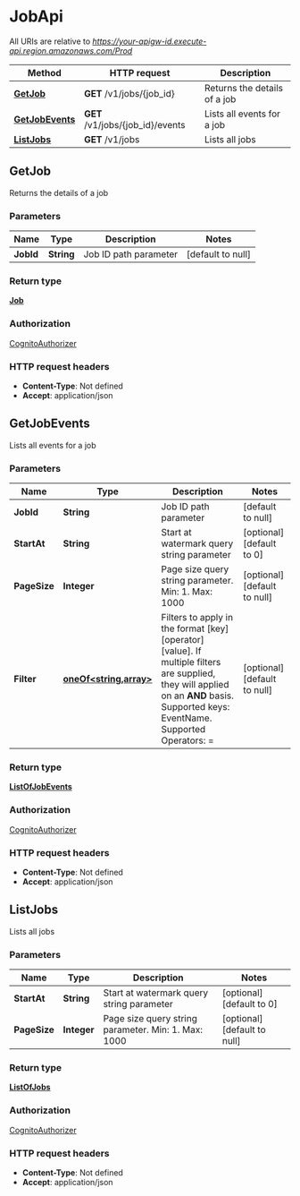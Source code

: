 # JobApi

All URIs are relative to *https://your-apigw-id.execute-api.region.amazonaws.com/Prod*

Method | HTTP request | Description
------------- | ------------- | -------------
[**GetJob**](JobApi.md#getjob) | **GET** /v1/jobs/{job_id} | Returns the details of a job
[**GetJobEvents**](JobApi.md#getjobevents) | **GET** /v1/jobs/{job_id}/events | Lists all events for a job
[**ListJobs**](JobApi.md#listjobs) | **GET** /v1/jobs | Lists all jobs


<a name="getjob"></a>
## **GetJob**

Returns the details of a job

### Parameters

Name | Type | Description  | Notes
------------- | ------------- | ------------- | -------------
 **JobId** | **String**| Job ID path parameter | [default to null]

### Return type

[**Job**](../Models/Job.md)

### Authorization

[CognitoAuthorizer](../README.md#CognitoAuthorizer)

### HTTP request headers

- **Content-Type**: Not defined
- **Accept**: application/json

<a name="getjobevents"></a>
## **GetJobEvents**

Lists all events for a job

### Parameters

Name | Type | Description  | Notes
------------- | ------------- | ------------- | -------------
 **JobId** | **String**| Job ID path parameter | [default to null]
 **StartAt** | **String**| Start at watermark query string parameter | [optional] [default to 0]
 **PageSize** | **Integer**| Page size query string parameter. Min: 1. Max: 1000 | [optional] [default to null]
 **Filter** | [**oneOf&lt;string,array&gt;**](../Models/.md)| Filters to apply in the format [key][operator][value]. If multiple filters are supplied, they will applied on an **AND** basis. Supported keys: EventName. Supported Operators: &#x3D;  | [optional] [default to null]

### Return type

[**ListOfJobEvents**](../Models/ListOfJobEvents.md)

### Authorization

[CognitoAuthorizer](../README.md#CognitoAuthorizer)

### HTTP request headers

- **Content-Type**: Not defined
- **Accept**: application/json

<a name="listjobs"></a>
## **ListJobs**

Lists all jobs

### Parameters

Name | Type | Description  | Notes
------------- | ------------- | ------------- | -------------
 **StartAt** | **String**| Start at watermark query string parameter | [optional] [default to 0]
 **PageSize** | **Integer**| Page size query string parameter. Min: 1. Max: 1000 | [optional] [default to null]

### Return type

[**ListOfJobs**](../Models/ListOfJobs.md)

### Authorization

[CognitoAuthorizer](../README.md#CognitoAuthorizer)

### HTTP request headers

- **Content-Type**: Not defined
- **Accept**: application/json

